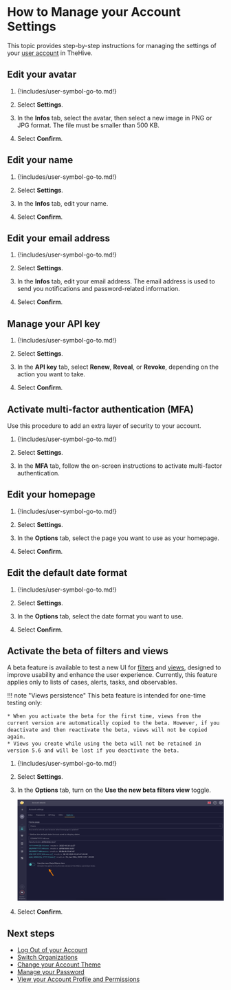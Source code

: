 # How to Manage your Account Settings

This topic provides step-by-step instructions for managing the settings of your [user account](../user-guides/organization/configure-organization/manage-user-accounts/about-user-accounts.md) in TheHive.

## Edit your avatar

1. {!includes/user-symbol-go-to.md!}

2. Select **Settings**.

3. In the **Infos** tab, select the avatar, then select a new image in PNG or JPG format. The file must be smaller than 500 KB.

4. Select **Confirm**.

## Edit your name

1. {!includes/user-symbol-go-to.md!}

2. Select **Settings**.

3. In the **Infos** tab, edit your name.

4. Select **Confirm**.

## Edit your email address

1. {!includes/user-symbol-go-to.md!}

2. Select **Settings**.

3. In the **Infos** tab, edit your email address. The email address is used to send you notifications and password-related information.

4. Select **Confirm**.

## Manage your API key

1. {!includes/user-symbol-go-to.md!}

2. Select **Settings**.

3. In the **API key** tab, select **Renew**, **Reveal**, or **Revoke**, depending on the action you want to take.

4. Select **Confirm**.

## Activate multi-factor authentication (MFA)

Use this procedure to add an extra layer of security to your account.

1. {!includes/user-symbol-go-to.md!}

2. Select **Settings**.

3. In the **MFA** tab, follow the on-screen instructions to activate multi-factor authentication.

## Edit your homepage

1. {!includes/user-symbol-go-to.md!}

2. Select **Settings**.

3. In the **Options** tab, select the page you want to use as your homepage.

4. Select **Confirm**.

## Edit the default date format

1. {!includes/user-symbol-go-to.md!}

2. Select **Settings**.

3. In the **Options** tab, select the date format you want to use.

4. Select **Confirm**.

## Activate the beta of filters and views

<!-- md:version 5.5.4 -->

A beta feature is available to test a new UI for [filters](./analyst-corner/about-filtering-and-sorting.md) and [views](./analyst-corner/about-views.md), designed to improve usability and enhance the user experience. Currently, this feature applies only to lists of cases, alerts, tasks, and observables.

!!! note "Views persistence"
    This beta feature is intended for one-time testing only:

    * When you activate the beta for the first time, views from the current version are automatically copied to the beta. However, if you deactivate and then reactivate the beta, views will not be copied again.
    * Views you create while using the beta will not be retained in version 5.6 and will be lost if you deactivate the beta.

1. {!includes/user-symbol-go-to.md!}

2. Select **Settings**.

3. In the **Options** tab, turn on the **Use the new beta filters view** toggle.

    ![Beta filters views](../images/user-guides/beta-filters-views.png)

4. Select **Confirm**.

<h2>Next steps</h2>

* [Log Out of your Account](log-out.md)
* [Switch Organizations](switch-organizations.md)
* [Change your Account Theme](change-account-theme.md)
* [Manage your Password](manage-password.md)
* [View your Account Profile and Permissions](view-permissions.md)